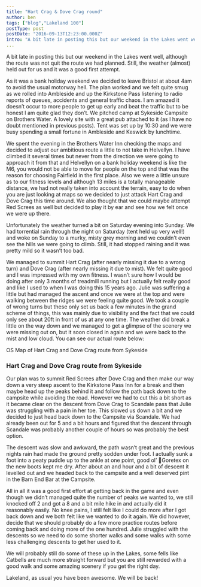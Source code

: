 ```yaml
---
title: "Hart Crag & Dove Crag round"
author: ben
tags: ["blog","Lakeland 100"]
postType: post
postDate: "2016-09-13T12:23:00.000Z"
intro: "A bit late in posting this but our weekend in the Lakes went well, although the route was not quit the route we had planned. Still, the weather (almost) held out for us and it was a good first attempt."
... 
```


A bit late in posting this but our weekend in the Lakes went well, although the route was not quit the route we had planned. Still, the weather (almost) held out for us and it was a good first attempt.

As it was a bank holiday weekend we decided to leave Bristol at about 4am to avoid the usual motorway hell. The plan worked and we felt quite smug as we rolled into Ambleside and up the Kirkstone Pass listening to radio reports of queues, accidents and general traffic chaos. I am amazed it doesn’t occur to more people to get up early and beat the traffic but to be honest I am quite glad they don’t. We pitched camp at Sykeside Campsite on Brothers Water. A lovely site with a great pub attached to it (as I have no doubt mentioned in previous posts). Tent was set up by 10:30 and we were busy spending a small fortune in Ambleside and Keswick by lunchtime.

We spent the evening in the Brothers Water Inn checking the maps and decided to adjust our ambitious route a little to not take in Helvellyn. I have climbed it several times but never from the direction we were going to approach it from that and Helvellyn on a bank holiday weekend is like the M6, you would not be able to move for people on the top and that was the reason for choosing Fairfield in the first place. Also we were a little unsure as to our fitness levels and although 13 miles is a totally manageable distance, we had not really taken into account the terrain, easy to do when you are just looking at maps so we decided to just attack Hart Crag and Dove Crag this time around. We also thought that we could maybe attempt Red Screes as well but decided to play it by ear and see how we felt once we were up there.

Unfortunately the weather turned a bit on Saturday evening into Sunday. We had torrential rain through the night on Saturday (tent held up very well!) and woke on Sunday to a murky, misty grey morning and we couldn’t even see the hills we were going to climb. Still, it had stopped raining and it was pretty mild so it wasn’t too bad.

We managed to summit Hart Crag (after nearly missing it due to a wrong turn) and Dove Crag (after nearly missing it due to mist). We felt quite good and I was impressed with my own fitness. I wasn’t sure how I would be doing after only 3 months of treadmill running but I actually felt really good and like I used to when I was doing this 15 years ago. Julie was suffering a little but had managed the ascent and once we were at the top and were walking between the ridges we were feeling quite good. We took a couple of wrong turns but these only set us back a few minutes in the grand scheme of things, this was mainly due to visibility and the fact that we could only see about 20ft in front of us at any one time. The weather did break a little on the way down and we managed to get a glimpse of the scenery we were missing out on, but it soon closed in again and we were back to the mist and low cloud. You can see our actual route below:

OS Map of Hart Crag and Dove Crag route from Sykeside

### Hart Crag and Dove Crag route from Sykeside
Our plan was to summit Red Screes after Dove Crag and then make our way down a very steep ascent to the Kirkstone Pass Inn for a break and then maybe head up the peaks behind it and follow the path back down to the campsite while avoiding the road. However we had to cut this a bit short as it became clear on the descent from Dove Crag to Scandale pass that Julie was struggling with a pain in her toe. This slowed us down a bit and we decided to just head back down to the Campsite via Scandale. We had already been out for 5 and a bit hours and figured that the descent through Scandale was probably another couple of hours so was probably the best option.

The descent was slow and awkward, the path wasn’t great and the previous nights rain had made the ground pretty sodden under foot. I actually sunk a foot into a peaty puddle up to the ankle at one point, good ol’ Goretex on the new boots kept me dry. After about an and hour and a bit of descent it levelled out and we headed back to the campsite and a well deserved pint in the Barn End Bar at the Campsite.

All in all it was a good first effort at getting back in the game and even though we didn’t managed quite the number of peaks we wanted to, we still knocked off 2 and got a 8 and a bit mile hike in and actually did it reasonably easily. No knee pains, I still felt like I could do more after I got back down and we both felt like we wanted to do it again. We did however, decide that we should probably do a few more practice routes before coming back and doing more of the one hundred. Julie struggled with the descents so we need to do some shorter walks and some walks with some less challenging descents to get her used to it.

We will probably still do some of these up in the Lakes, some fells like Catbells are much more straight forward but you are still rewarded with a good walk and some amazing scenery if you get the right day.

Lakeland, as usual you have been awesome. We will be back!